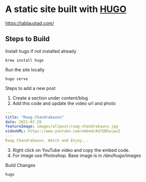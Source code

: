 # A static site built with [HUGO](https://gohugo.io/getting-started/quick-start/)

https://tablaustad.com/

## Steps to Build

Install hugo if not installed already

```brew install hugo```

Run the site locally 

```hugo serve```

Steps to add a new post
1. Create a section under content/blog
2. Add this code and update the video url and photo
```yaml
---
title: "Raag Chandrakauns"
date: 2021-07-29
featureImage: images/allpost/raag-chandrakauns.jpg
videoURL: https://www.youtube.com/embed/Ad7GB5ycpuI
---
Raag Chandrakauns. Watch and Enjoy...
```
3. Right click on YouTube video and copy the embed code.
4. For image use Photoshop. Base image is in  /dev/hugo/images

Build Changes

```hugo```



